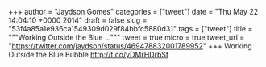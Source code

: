 
+++
author = "Jaydson Gomes"
categories = ["tweet"]
date = "Thu May 22 14:04:10 +0000 2014"
draft = false
slug = "53f4a85a1e936ca1549309d029f84bbfc5880d31"
tags = ["tweet"]
title = """Working Outside the Blue ..."""
tweet = true
micro = true
tweet_url = "https://twitter.com/jaydson/status/469478832001789952"
+++
Working Outside the Blue Bubble http://t.co/yDMrHDrbSt
